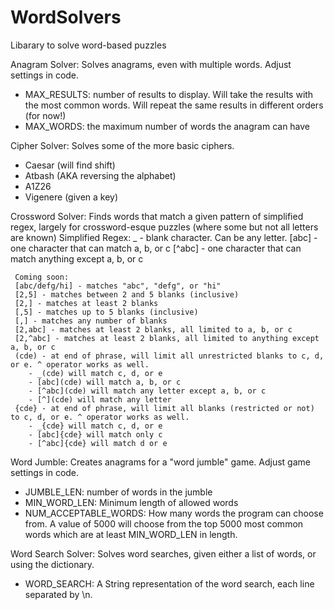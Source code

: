 # WordSolvers
 Libarary to solve word-based puzzles

 Anagram Solver: Solves anagrams, even with multiple words. Adjust settings in code.
 - MAX_RESULTS: number of results to display. Will take the results with the most common words. Will repeat the same
     results in different orders (for now!)
 - MAX_WORDS: the maximum number of words the anagram can have

 Cipher Solver: Solves some of the more basic ciphers.
 - Caesar (will find shift)
 - Atbash (AKA reversing the alphabet)
 - A1Z26
 - Vigenere (given a key)

 Crossword Solver: Finds words that match a given pattern of simplified regex, largely for crossword-esque puzzles
   (where some but not all letters are known)
   Simplified Regex:
     _ - blank character. Can be any letter.
     [abc] - one character that can match a, b, or c
     [^abc] - one character that can match anything except a, b, or c

     Coming soon:
     [abc/defg/hi] - matches "abc", "defg", or "hi"
     [2,5] - matches between 2 and 5 blanks (inclusive)
     [2,] - matches at least 2 blanks
     [,5] - matches up to 5 blanks (inclusive)
     [,] - matches any number of blanks
     [2,abc] - matches at least 2 blanks, all limited to a, b, or c
     [2,^abc] - matches at least 2 blanks, all limited to anything except a, b, or c
     (cde) - at end of phrase, will limit all unrestricted blanks to c, d, or e. ^ operator works as well.
        - _(cde) will match c, d, or e
        - [abc](cde) will match a, b, or c
        - [^abc](cde) will match any letter except a, b, or c
        - [^](cde) will match any letter
     {cde} - at end of phrase, will limit all blanks (restricted or not) to c, d, or e. ^ operator works as well.
        - _{cde} will match c, d, or e
        - [abc]{cde} will match only c
        - [^abc]{cde} will match d or e

 Word Jumble: Creates anagrams for a "word jumble" game. Adjust game settings in code.
 - JUMBLE_LEN: number of words in the jumble
 - MIN_WORD_LEN: Minimum length of allowed words
 - NUM_ACCEPTABLE_WORDS: How many words the program can choose from. A value of 5000 will choose from the top 5000 most
     common words which are at least MIN_WORD_LEN in length.

 Word Search Solver: Solves word searches, given either a list of words, or using the dictionary.
 - WORD_SEARCH: A String representation of the word search, each line separated by \n.
